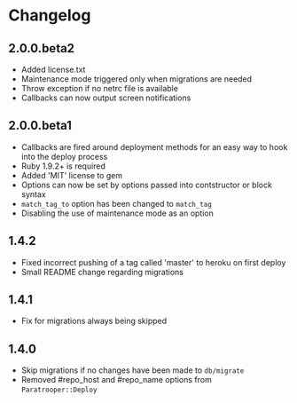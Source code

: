# Changelog

## 2.0.0.beta2

- Added license.txt
- Maintenance mode triggered only when migrations are needed
- Throw exception if no netrc file is available
- Callbacks can now output screen notifications

## 2.0.0.beta1

- Callbacks are fired around deployment methods for an easy way to hook into
  the deploy process
- Ruby 1.9.2+ is required
- Added 'MIT' license to gem
- Options can now be set by options passed into contstructor or block syntax
- `match_tag_to` option has been changed to `match_tag`
- Disabling the use of maintenance mode as an option

## 1.4.2

- Fixed incorrect pushing of a tag called 'master' to heroku on first deploy
- Small README change regarding migrations

## 1.4.1

- Fix for migrations always being skipped

## 1.4.0

- Skip migrations if no changes have been made to `db/migrate`
- Removed #repo_host and #repo_name options from `Paratrooper::Deploy`
